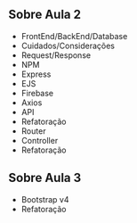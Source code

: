 ## Sobre Aula 2

- FrontEnd/BackEnd/Database
- Cuidados/Considerações
- Request/Response
- NPM
- Express
- EJS
- Firebase
- Axios
- API
- Refatoração
- Router
- Controller
- Refatoração

## Sobre Aula 3
- Bootstrap v4
- Refatoração